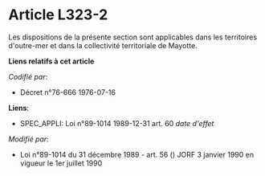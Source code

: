 # Article L323-2

Les dispositions de la présente section sont applicables dans les territoires d'outre-mer et dans la collectivité
territoriale de Mayotte.

**Liens relatifs à cet article**

_Codifié par_:

  - Décret n°76-666 1976-07-16

**Liens**:

  - SPEC_APPLI: Loi n°89-1014 1989-12-31 art. 60 *date d'effet*

_Modifié par_:

  - Loi n°89-1014 du 31 décembre 1989 - art. 56 () JORF 3 janvier 1990 en vigueur le 1er juillet 1990
